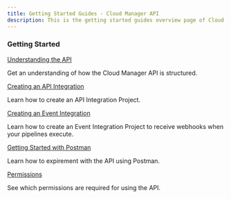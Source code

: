 ```yaml
---
title: Getting Started Guides - Cloud Manager API
description: This is the getting started guides overview page of Cloud Manager API 
---
```


<DiscoverBlock slots="heading, link, text"/>

### Getting Started

[Understanding the API](getting-started/understanding-the-api.md)

Get an understanding of how the Cloud Manager API is structured.

<DiscoverBlock slots="link, text"/>

[Creating an API Integration](getting-started/create-api-integration/) 
     
Learn how to create an API Integration Project.

<DiscoverBlock slots="link, text"/>

[Creating an Event Integration](getting-started/create-event-integration/) 

Learn how to create an Event Integration Project to receive webhooks when your pipelines execute.

<DiscoverBlock slots="link, text"/>

[Getting Started with Postman](getting-started/getting-started-with-postman/) 

Learn how to expirement with the API using Postman.

<DiscoverBlock slots="link, text"/>

[Permissions](guides/getting-started/permissions/)

See which permissions are required for using the API.